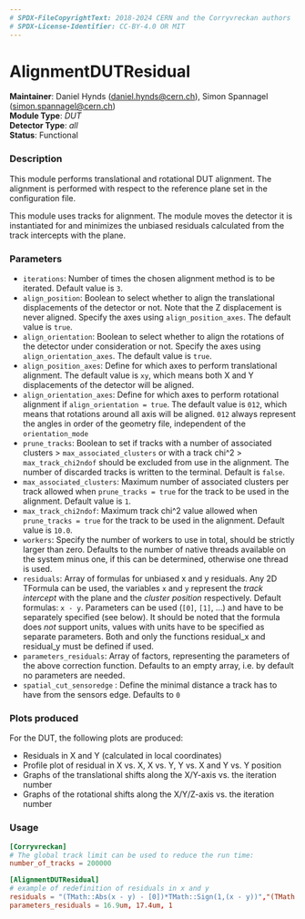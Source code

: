 ```yaml
---
# SPDX-FileCopyrightText: 2018-2024 CERN and the Corryvreckan authors
# SPDX-License-Identifier: CC-BY-4.0 OR MIT
---
```


# AlignmentDUTResidual

**Maintainer**: Daniel Hynds (<daniel.hynds@cern.ch>), Simon Spannagel (<simon.spannagel@cern.ch>)  
**Module Type**: *DUT*  
**Detector Type**: *all*  
**Status**: Functional

### Description

This module performs translational and rotational DUT alignment. The alignment is performed with respect to the reference plane set in the configuration file.

This module uses tracks for alignment. The module moves the detector it is instantiated for and minimizes the unbiased residuals calculated from the track intercepts with the plane.

### Parameters

* `iterations`: Number of times the chosen alignment method is to be iterated. Default value is `3`.
* `align_position`: Boolean to select whether to align the translational displacements of the detector or not. Note that the Z displacement is never aligned. Specify the axes using `align_position_axes`. The default value is `true`.
* `align_orientation`: Boolean to select whether to align the rotations of the detector under consideration or not. Specify the axes using `align_orientation_axes`. The default value is `true`.
* `align_position_axes`: Define for which axes to perform translational alignment. The default value is `xy`, which means both X and Y displacements of the detector will be aligned.
* `align_orientation_axes`: Define for which axes to perform rotational alignment if `align_orientation = true`. The default value is `012`, which means that rotations around all axis will be aligned. `012` always represent the angles in order of the geometry file, independent of the `orientation_mode`
* `prune_tracks`: Boolean to set if tracks with a number of associated clusters > `max_associated_clusters` or with a track chi^2 > `max_track_chi2ndof` should be excluded from use in the alignment. The number of discarded tracks is written to the terminal. Default is `false`.
* `max_associated_clusters`: Maximum number of associated clusters per track allowed when `prune_tracks = true` for the track to be used in the alignment. Default value is `1`.
* `max_track_chi2ndof`: Maximum track chi^2 value allowed when `prune_tracks = true` for the track to be used in the alignment. Default value is `10.0`.
* `workers`: Specify the number of workers to use in total, should be strictly larger than zero. Defaults to the number of native threads available on the system minus one, if this can be determined, otherwise one thread is used.
* `residuals`: Array of formulas for unbiased x and y residuals. Any 2D TFormula can be used, the variables `x` and `y` represent the *track intercept* with the plane and the *cluster position* respectively. Default formulas: `x - y`. Parameters can be used (`[0]`, `[1]`, ...) and have to be separately specified (see below). It should be noted that the formula does *not* support units, values with units have to be specified as separate parameters. Both and only the functions residual_x and residual_y must be defined if used.
* `parameters_residuals`: Array of factors, representing the parameters of the above correction function. Defaults to an empty array, i.e. by default no parameters are needed.
* `spatial_cut_sensoredge` : Define the minimal distance a track has to have from the sensors edge. Defaults to `0`

### Plots produced

For the DUT, the following plots are produced:

* Residuals in X and Y (calculated in local coordinates)
* Profile plot of residual in X vs. X, X vs. Y, Y vs. X and Y vs. Y position
* Graphs of the translational shifts along the X/Y-axis vs. the iteration number
* Graphs of the rotational shifts along the X/Y/Z-axis vs. the iteration number

### Usage

```toml
[Corryvreckan]
# The global track limit can be used to reduce the run time:
number_of_tracks = 200000

[AlignmentDUTResidual]
# example of redefinition of residuals in x and y
residuals = "(TMath::Abs(x - y) - [0])*TMath::Sign(1,(x - y))","(TMath::Abs(x - y) - [0])*TMath::Sign(1,(x - y))*[1]"
parameters_residuals = 16.9um, 17.4um, 1
```
